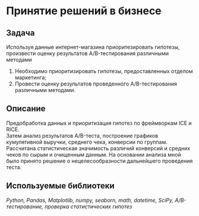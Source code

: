 # Принятие решений в бизнесе

## Задача
Используя данные интернет-магазина приоритезировать гипотезы, произвести оценку результатов A/B-тестирования различными методами

1. Необходимо приоритизировать гипотезы, предоставленных отделом маркетинга;
2. Провести оценку результатов проведенного A/B-тестирования различными методами.

## Описание
Предобработка данных и приоритизация гипотез по фреймворкам ICE и RICE.  
Затем анализ результатов A/B-теста, построение графиков кумулятивной выручки, среднего чека,
конверсии по группам.   
Рассчитана статистическая значимость различий конверсий и средних чеков по сырым и очищенным данным. На основании анализа мной было
принято решение о нецелесообразности дальнейшего проведения теста.

## Используемые библиотеки
*Python, Pandas, Matplotlib, numpy, seaborn, math, datetime, SciPy, A/B-тестирование, проверка статистических гипотез*
